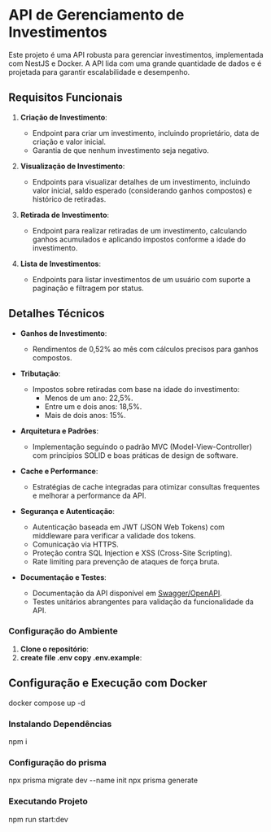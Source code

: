 # API de Gerenciamento de Investimentos

Este projeto é uma API robusta para gerenciar investimentos, implementada com NestJS e Docker. A API lida com uma grande quantidade de dados e é projetada para garantir escalabilidade e desempenho.

## Requisitos Funcionais

1. **Criação de Investimento**:
   - Endpoint para criar um investimento, incluindo proprietário, data de criação e valor inicial.
   - Garantia de que nenhum investimento seja negativo.

2. **Visualização de Investimento**:
   - Endpoints para visualizar detalhes de um investimento, incluindo valor inicial, saldo esperado (considerando ganhos compostos) e histórico de retiradas.

3. **Retirada de Investimento**:
   - Endpoint para realizar retiradas de um investimento, calculando ganhos acumulados e aplicando impostos conforme a idade do investimento.

4. **Lista de Investimentos**:
   - Endpoints para listar investimentos de um usuário com suporte a paginação e filtragem por status.

## Detalhes Técnicos

- **Ganhos de Investimento**:
  - Rendimentos de 0,52% ao mês com cálculos precisos para ganhos compostos.

- **Tributação**:
  - Impostos sobre retiradas com base na idade do investimento:
    - Menos de um ano: 22,5%.
    - Entre um e dois anos: 18,5%.
    - Mais de dois anos: 15%.

- **Arquitetura e Padrões**:
  - Implementação seguindo o padrão MVC (Model-View-Controller) com princípios SOLID e boas práticas de design de software.

- **Cache e Performance**:
  - Estratégias de cache integradas para otimizar consultas frequentes e melhorar a performance da API.

- **Segurança e Autenticação**:
  - Autenticação baseada em JWT (JSON Web Tokens) com middleware para verificar a validade dos tokens.
  - Comunicação via HTTPS.
  - Proteção contra SQL Injection e XSS (Cross-Site Scripting).
  - Rate limiting para prevenção de ataques de força bruta.

- **Documentação e Testes**:
  - Documentação da API disponível em [Swagger/OpenAPI](https://localhost:3000/convertax/api/v1/docs).
  - Testes unitários abrangentes para validação da funcionalidade da API.



### Configuração do Ambiente
1. **Clone o repositório**:
2. **create file .env copy .env.example**:

## Configuração e Execução com Docker
  docker compose up -d
### Instalando Dependências
  npm i 

### Configuração do prisma 
  npx prisma migrate dev --name init
  npx prisma generate

### Executando Projeto
  npm run start:dev
